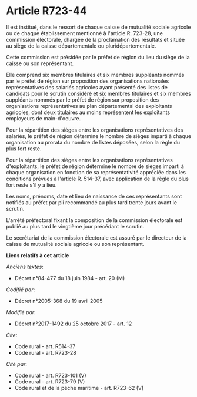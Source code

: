 # Article R723-44

Il est institué, dans le ressort de chaque caisse de mutualité sociale agricole ou de chaque établissement mentionné à
l'article R. 723-28, une commission électorale, chargée de la proclamation des résultats et située au siège de la caisse
départementale ou pluridépartementale. 

Cette commission est présidée par le préfet de région du lieu du siège de la caisse ou son représentant. 

Elle comprend six membres titulaires et six membres suppléants nommés par le préfet de région sur proposition des
organisations nationales représentatives des salariés agricoles ayant présenté des listes de candidats pour le scrutin
considéré et six membres titulaires et six membres suppléants nommés par le préfet de région sur proposition des
organisations représentatives au plan départemental des exploitants agricoles, dont deux titulaires au moins représentent les
exploitants employeurs de main-d'oeuvre. 

Pour la répartition des sièges entre les organisations représentatives des salariés, le préfet de région détermine le nombre
de sièges imparti à chaque organisation au prorata du nombre de listes déposées, selon la règle du plus fort reste. 

Pour la répartition des sièges entre les organisations représentatives d'exploitants, le préfet de région détermine le nombre
de sièges imparti à chaque organisation en fonction de sa représentativité appréciée dans les conditions prévues à l'article
R. 514-37, avec application de la règle du plus fort reste s'il y a lieu. 

Les noms, prénoms, date et lieu de naissance de ces représentants sont notifiés au préfet par pli recommandé au plus tard
trente jours avant le scrutin. 

L'arrêté préfectoral fixant la composition de la commission électorale est publié au plus tard le vingtième jour précédant le
scrutin. 

Le secrétariat de la commission électorale est assuré par le directeur de la caisse de mutualité sociale agricole ou son
représentant.

**Liens relatifs à cet article**

_Anciens textes_:

  - Décret n°84-477 du 18 juin 1984 - art. 20 (M)

_Codifié par_:

  - Décret n°2005-368 du 19 avril 2005

_Modifié par_:

  - Décret n°2017-1492 du 25 octobre 2017 - art. 12

_Cite_:

  - Code rural - art. R514-37
  - Code rural - art. R723-28

_Cité par_:

  - Code rural - art. R723-101 (V)
  - Code rural - art. R723-79 (V)
  - Code rural et de la pêche maritime - art. R723-62 (V)
